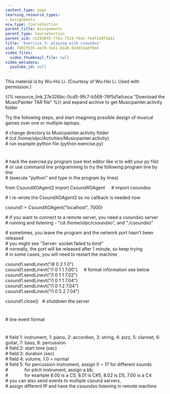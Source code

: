 ```yaml
---
content_type: page
learning_resource_types:
- Assignments
ocw_type: CourseSection
parent_title: Assignments
parent_type: CourseSection
parent_uid: c52938fb-f763-7324-f6dc-7edf3a9f1bd1
title: 'Exercise 3: playing with csoundxo'
uid: 7882fb35-4a70-3a51-b148-024d1ea8f9ed
video_files:
  video_thumbnail_file: null
video_metadata:
  youtube_id: null
---
```


This material is by Wu-Hsi Li. (Courtesy of Wu-Hsi Li. Used with permission.)

{{% resource_link 27e326bc-0cd5-9fc7-b568-78f5d1afceca "Download the MusicPainter TAR file" %}} and expand archive to get Musicpainter.activity folder

Try the following steps, and start imagining possible design of musical games over one or multiple laptops.  
  
\# change directory to Musicpainter.activity folder  
\# (cd /home/olpc/Activities/Musicpainter.activity)  
\# run example python file (python exercise.py)  
#  
\# hack the exercise.py program (use text editor like vi to edit your py file)  
\# or use command line programming to try the following program line by line  
\# (execute "python" and type in the program by lines)  
  
from CsoundXOAgent2 import CsoundXOAgent     # import csoundxo  
  
\# I re-wrote the CsoundXOAgent2 so no callback is needed now  
  
csound1 = CsoundXOAgent("localhost", 7000)  
  
\# if you want to connect to a remote server, you need a csoundxo server   
\# running and listening - "cd /home/olpc/csoundxo", and "./csoundxo"  
  
\# sometimes, you leave the program and the network port hasn't been released  
\# you might see "Server: socket failed to bind"  
\# normally, the port will be released after 1 minute, so keep trying  
\# in some cases, you will need to restart the machine  
  
csound1.sendLinevt("i8 0 2 1 0")    
csound1.sendLinevt("i1 0 1 1 7.00")     # format information see below  
csound1.sendLinevt("i1 0 1 1 7.02")  
csound1.sendLinevt("i1 0 1 1 7.04")  
csound1.sendLinevt("i1 0 1 2 7.04")  
csound1.sendLinevt("i1 0 5 2 7.04")  
  
csound1.close()   # shutdown the server  
  
#  
\# line event format  
#  
\# field 1: instrument, 1: piano, 2: accordion, 3: string, 4: pizz, 5: clarinet, 6: guitar, 7: bass, 8: percussion  
\# field 2: start time (sec)  
\# field 3: duration (sec)  
\# field 4: volume, 1.0 = normal  
\# field 5: for percussion instrument, assign 0 ~ 17 for different sounds  
#             for pitch instrument, assign a.bb;  
#             for example 8.00 is a C5, 8.01 is C#5, 8.02 is D5, 7.00 is a C4  
\# you can also send events to multiple csound servers,  
\# assign different IP and have the csoundxo listening in remote machine